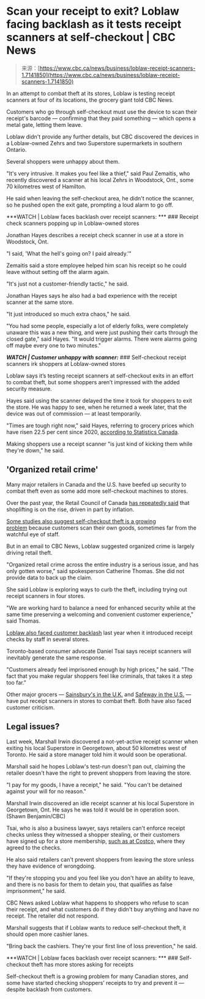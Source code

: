 <!--yml
category: 未分类
date: 2024-05-27 15:03:58
-->

# Scan your receipt to exit? Loblaw facing backlash as it tests receipt scanners at self-checkout | CBC News

> 来源：[https://www.cbc.ca/news/business/loblaw-receipt-scanners-1.7141850](https://www.cbc.ca/news/business/loblaw-receipt-scanners-1.7141850)

In an attempt to combat theft at its stores, Loblaw is testing receipt scanners at four of its locations, the grocery giant told CBC News. 

Customers who go through self-checkout must use the device to scan their receipt's barcode — confirming that they paid something — which opens a metal gate, letting them leave. 

Loblaw didn't provide any further details, but CBC discovered the devices in a Loblaw-owned Zehrs and two Superstore supermarkets in southern Ontario.

Several shoppers were unhappy about them. 

"It's very intrusive. It makes you feel like a thief," said Paul Zemaitis, who recently discovered a scanner at his local Zehrs in Woodstock, Ont., some 70 kilometres west of Hamilton.

He said when leaving the self-checkout area, he didn't notice the scanner, so he pushed open the exit gate, prompting a loud alarm to go off. 

***WATCH | Loblaw faces backlash over receipt scanners: *** ### Receipt check scanners popping up in Loblaw-owned stores

Jonathan Hayes describes a receipt check scanner in use at a store in Woodstock, Ont.

"I said, 'What the hell's going on? I paid already.'"

Zemaitis said a store employee helped him scan his receipt so he could leave without setting off the alarm again. 

"It's just not a customer-friendly tactic," he said. 

Jonathan Hayes says he also had a bad experience with the receipt scanner at the same store.

"It just introduced so much extra chaos," he said. 

"You had some people, especially a lot of elderly folks, were completely unaware this was a new thing, and were just pushing their carts through the closed gate," said Hayes. "It would trigger alarms. There were alarms going off maybe every one to two minutes."

***WATCH | Customer unhappy with scanner:*** ### Self-checkout receipt scanners irk shoppers at Loblaw-owned stores

Loblaw says it’s testing receipt scanners at self-checkout exits in an effort to combat theft, but some shoppers aren’t impressed with the added security measure.

Hayes said using the scanner delayed the time it took for shoppers to exit the store. He was happy to see, when he returned a week later, that the device was out of commission — at least temporarily. 

"Times are tough right now," said Hayes, referring to grocery prices which have risen 22.5 per cent since 2020, [according to Statistics Canada](https://www150.statcan.gc.ca/t1/tbl1/en/tv.action?pid=1810000403). 

Making shoppers use a receipt scanner "is just kind of kicking them while they're down," he said. 

## 'Organized retail crime'

Many major retailers in Canada and the U.S. have beefed up security to combat theft even as some add more self-checkout machines to stores. 

Over the past year, the Retail Council of Canada [has repeatedly said](https://www.retailcouncil.org/press-releases/we-all-pay-a-price-for-retail-theft-december-crackdown-on-theft-aims-to-protect-employees-and-consumers/) that shoplifting is on the rise, driven in part by inflation. 

[Some studies also suggest self-checkout theft is a growing problem](https://www.cbc.ca/news/business/some-retailers-scaling-back-self-checkouts-1.7034047) because customers scan their own goods, sometimes far from the watchful eye of staff.

But in an email to CBC News, Loblaw suggested organized crime is largely driving retail theft. 

"Organized retail crime across the entire industry is a serious issue, and has only gotten worse," said spokesperson Catherine Thomas. She did not provide data to back up the claim.

She said Loblaw is exploring ways to curb the theft, including trying out receipt scanners in four stores.

"We are working hard to balance a need for enhanced security while at the same time preserving a welcoming and convenient customer experience," said Thomas. 

[Loblaw also faced customer backlash](https://www.cbc.ca/news/business/lobaws-receipt-check-shoplifting-1.6876399) last year when it introduced receipt checks by staff in several stores.

Toronto-based consumer advocate Daniel Tsai says receipt scanners will inevitably generate the same response.

"Customers already feel imprisoned enough by high prices," he said. "The fact that you make regular shoppers feel like criminals, that takes it a step too far."

Other major grocers — [Sainsbury's in the U.K.](https://www.dailymail.co.uk/news/article-12041177/Sainsburys-shoppers-outraged-barriers-force-scan-receipts-leave.html) and [Safeway in the U.S.](https://www.the-sun.com/news/10286959/anti-theft-safeway-receipt-check-scan-at-gate-police/) — have put receipt scanners in stores to combat theft. Both have also faced customer criticism.

## Legal issues?

Last week, Marshall Irwin discovered a not-yet-active receipt scanner when exiting his local Superstore in Georgetown, about 50 kilometres west of Toronto. He said a store manager told him it would soon be operational. 

Marshall said he hopes Loblaw's test-run doesn't pan out, claiming the retailer doesn't have the right to prevent shoppers from leaving the store. 

"I pay for my goods, I have a receipt," he said. "You can't be detained against your will for no reason."

Marshall Irwin discovered an idle receipt scanner at his local Superstore in Georgetown, Ont. He says he was told it would be in operation soon. (Shawn Benjamin/CBC)

Tsai, who is also a business lawyer, says retailers can't enforce receipt checks unless they witnessed a shopper stealing, or their customers have signed up for a store membership, [such as at Costco,](https://www.costco.ca/membership-conditions-regulations.html#mcr6) where they agreed to the checks.

He also said retailers can't prevent shoppers from leaving the store unless they have evidence of wrongdoing. 

"If they're stopping you and you feel like you don't have an ability to leave, and there is no basis for them to detain you, that qualifies as false imprisonment," he said. 

CBC News asked Loblaw what happens to shoppers who refuse to scan their receipt, and what customers do if they didn't buy anything and have no receipt. The retailer did not respond. 

Marshall suggests that if Loblaw wants to reduce self-checkout theft, it should open more cashier lanes. 

"Bring back the cashiers. They're your first line of loss prevention," he said. 

***WATCH | Loblaw faces backlash over receipt scanners: *** ### Self-checkout theft has more stores asking for receipts

​​Self-checkout theft is a growing problem for many Canadian stores, and some have started checking shoppers’ receipts to try and prevent it — despite backlash from customers.